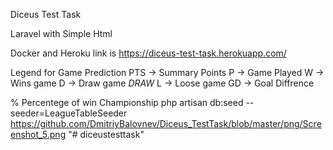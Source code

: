 Diceus Test Task

Laravel with Simple Html

Docker and Heroku
link is https://diceus-test-task.herokuapp.com/

Legend for Game Prediction
PTS -> Summary Points
P -> Game Played
W -> Wins game
D -> Draw game *DRAW*
L -> Loose game
GD -> Goal Diffrence

% Percentege of win Championship
php artisan db:seed --seeder=LeagueTableSeeder
https://github.com/DmitriyBalovnev/Diceus_TestTask/blob/master/png/Screenshot_5.png
"# diceustesttask" 
